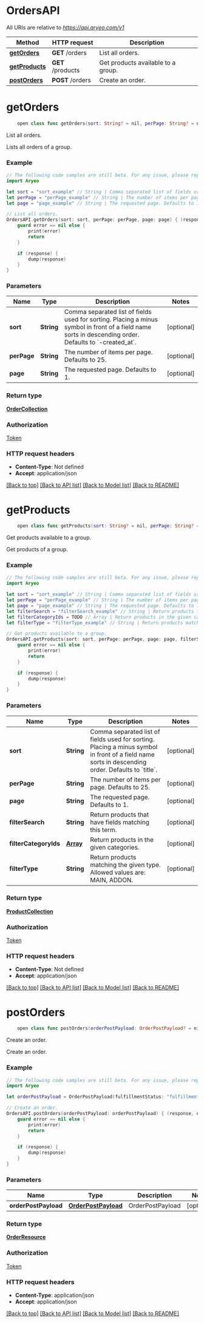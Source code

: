 # OrdersAPI

All URIs are relative to *https://api.aryeo.com/v1*

Method | HTTP request | Description
------------- | ------------- | -------------
[**getOrders**](OrdersAPI.md#getorders) | **GET** /orders | List all orders.
[**getProducts**](OrdersAPI.md#getproducts) | **GET** /products | Get products available to a group.
[**postOrders**](OrdersAPI.md#postorders) | **POST** /orders | Create an order.


# **getOrders**
```swift
    open class func getOrders(sort: String? = nil, perPage: String? = nil, page: String? = nil, completion: @escaping (_ data: OrderCollection?, _ error: Error?) -> Void)
```

List all orders.

Lists all orders of a group.

### Example
```swift
// The following code samples are still beta. For any issue, please report via http://github.com/OpenAPITools/openapi-generator/issues/new
import Aryeo

let sort = "sort_example" // String | Comma separated list of fields used for sorting. Placing a minus symbol in front of a field name sorts in descending order. Defaults to `-created_at`. (optional)
let perPage = "perPage_example" // String | The number of items per page. Defaults to 25. (optional)
let page = "page_example" // String | The requested page. Defaults to 1. (optional)

// List all orders.
OrdersAPI.getOrders(sort: sort, perPage: perPage, page: page) { (response, error) in
    guard error == nil else {
        print(error)
        return
    }

    if (response) {
        dump(response)
    }
}
```

### Parameters

Name | Type | Description  | Notes
------------- | ------------- | ------------- | -------------
 **sort** | **String** | Comma separated list of fields used for sorting. Placing a minus symbol in front of a field name sorts in descending order. Defaults to &#x60;-created_at&#x60;. | [optional] 
 **perPage** | **String** | The number of items per page. Defaults to 25. | [optional] 
 **page** | **String** | The requested page. Defaults to 1. | [optional] 

### Return type

[**OrderCollection**](OrderCollection.md)

### Authorization

[Token](../README.md#Token)

### HTTP request headers

 - **Content-Type**: Not defined
 - **Accept**: application/json

[[Back to top]](#) [[Back to API list]](../README.md#documentation-for-api-endpoints) [[Back to Model list]](../README.md#documentation-for-models) [[Back to README]](../README.md)

# **getProducts**
```swift
    open class func getProducts(sort: String? = nil, perPage: String? = nil, page: String? = nil, filterSearch: String? = nil, filterCategoryIds: Array? = nil, filterType: String? = nil, completion: @escaping (_ data: ProductCollection?, _ error: Error?) -> Void)
```

Get products available to a group.

Get products of a group.

### Example
```swift
// The following code samples are still beta. For any issue, please report via http://github.com/OpenAPITools/openapi-generator/issues/new
import Aryeo

let sort = "sort_example" // String | Comma separated list of fields used for sorting. Placing a minus symbol in front of a field name sorts in descending order. Defaults to `title`. (optional)
let perPage = "perPage_example" // String | The number of items per page. Defaults to 25. (optional)
let page = "page_example" // String | The requested page. Defaults to 1. (optional)
let filterSearch = "filterSearch_example" // String | Return products that have fields matching this term. (optional)
let filterCategoryIds = TODO // Array | Return products in the given categories. (optional)
let filterType = "filterType_example" // String | Return products matching the given type. Allowed values are: MAIN, ADDON. (optional)

// Get products available to a group.
OrdersAPI.getProducts(sort: sort, perPage: perPage, page: page, filterSearch: filterSearch, filterCategoryIds: filterCategoryIds, filterType: filterType) { (response, error) in
    guard error == nil else {
        print(error)
        return
    }

    if (response) {
        dump(response)
    }
}
```

### Parameters

Name | Type | Description  | Notes
------------- | ------------- | ------------- | -------------
 **sort** | **String** | Comma separated list of fields used for sorting. Placing a minus symbol in front of a field name sorts in descending order. Defaults to &#x60;title&#x60;. | [optional] 
 **perPage** | **String** | The number of items per page. Defaults to 25. | [optional] 
 **page** | **String** | The requested page. Defaults to 1. | [optional] 
 **filterSearch** | **String** | Return products that have fields matching this term. | [optional] 
 **filterCategoryIds** | [**Array**](.md) | Return products in the given categories. | [optional] 
 **filterType** | **String** | Return products matching the given type. Allowed values are: MAIN, ADDON. | [optional] 

### Return type

[**ProductCollection**](ProductCollection.md)

### Authorization

[Token](../README.md#Token)

### HTTP request headers

 - **Content-Type**: Not defined
 - **Accept**: application/json

[[Back to top]](#) [[Back to API list]](../README.md#documentation-for-api-endpoints) [[Back to Model list]](../README.md#documentation-for-models) [[Back to README]](../README.md)

# **postOrders**
```swift
    open class func postOrders(orderPostPayload: OrderPostPayload? = nil, completion: @escaping (_ data: OrderResource?, _ error: Error?) -> Void)
```

Create an order.

Create an order.

### Example
```swift
// The following code samples are still beta. For any issue, please report via http://github.com/OpenAPITools/openapi-generator/issues/new
import Aryeo

let orderPostPayload = OrderPostPayload(fulfillmentStatus: "fulfillmentStatus_example", paymentStatus: "paymentStatus_example", placeId: "placeId_example") // OrderPostPayload | OrderPostPayload (optional)

// Create an order.
OrdersAPI.postOrders(orderPostPayload: orderPostPayload) { (response, error) in
    guard error == nil else {
        print(error)
        return
    }

    if (response) {
        dump(response)
    }
}
```

### Parameters

Name | Type | Description  | Notes
------------- | ------------- | ------------- | -------------
 **orderPostPayload** | [**OrderPostPayload**](OrderPostPayload.md) | OrderPostPayload | [optional] 

### Return type

[**OrderResource**](OrderResource.md)

### Authorization

[Token](../README.md#Token)

### HTTP request headers

 - **Content-Type**: application/json
 - **Accept**: application/json

[[Back to top]](#) [[Back to API list]](../README.md#documentation-for-api-endpoints) [[Back to Model list]](../README.md#documentation-for-models) [[Back to README]](../README.md)

